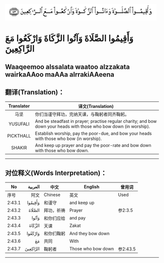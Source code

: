 ![002:043](images/002_043.gif)


#  وَأَقِيمُوا الصَّلَاةَ وَآتُوا الزَّكَاةَ وَارْكَعُوا مَعَ الرَّاكِعِينَ 

## Waaqeemoo alssalata waatoo alzzakata wairkaAAoo maAAa alrrakiAAeena

## 翻译(Translation)：

| Translator | 译文(Translation)                                            |
| :--------: | ------------------------------------------------------------ |
|    马坚    | 你们当谨守拜功，完纳天课，与鞠躬者同齐鞠躬。                 |
|  YUSUFALI  | And be steadfast in prayer; practise regular charity; and bow down your heads with those who bow down (in worship). |
| PICKTHALL  | Establish worship, pay the poor-due, and bow your heads with those who bow (in worship). |
|   SHAKIR   | And keep up prayer and pay the poor-rate and bow down with those who bow down. |

---

## 对位释义(Words Interpretation)：

| No     |  العربية | 中文       | English            | 曾用词   |
| ------ | -------: | ---------- | ------------------ | -------- |
| 序号   |     阿文 | Chinese    | 英文               | Used     |
| 2:43.1 |  وَأَقِيمُوا | 和谨守     | and keep up        |          |
| 2:43.2 |   الصَّلَاةَ | 拜功，祈祷 | Prayer             | 参2:3.5  |
| 2:43.3 |    وَآتُوا | 和你们应给 | and pay            |          |
| 2:43.4 |   الزَّكَاةَ | 天课       | Zakat              |          |
| 2:43.5 |  وَارْكَعُوا | 和你们鞠躬 | And they bow down  |          |
| 2:43.6 |       مَعَ | 共同       | With               |          |
| 2:43.7 | الرَّاكِعِينَ | 鞠躬者     | Those who bow down | 参2:43.5 |

---
